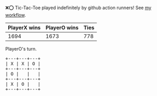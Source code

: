 :x::o: Tic-Tac-Toe played indefinitely by github action runners! See [my workflow](.github/workflows/play.yaml).

|PlayerX wins|PlayerO wins|Ties|
|-|-|-|
|1694|1673|778|

PlayerO's turn.

<pre>
+---+---+---+
| X | X | O |
+---+---+---+
| O |   |   |
+---+---+---+
| X | O |   |
+---+---+---+
</pre>